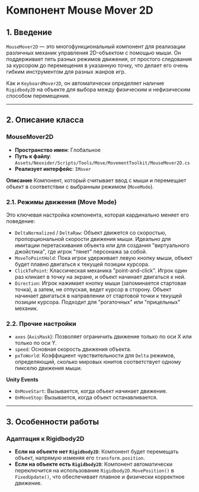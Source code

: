 # Компонент Mouse Mover 2D

## 1. Введение

`MouseMover2D` — это многофункциональный компонент для реализации различных механик управления 2D-объектом с помощью мыши. Он поддерживает пять разных режимов движения, от простого следования за курсором до перемещения в указанную точку, что делает его очень гибким инструментом для разных жанров игр.

Как и `KeyboardMover2D`, он автоматически определяет наличие `Rigidbody2D` на объекте для выбора между физическим и нефизическим способом перемещения.

---

## 2. Описание класса

### MouseMover2D
- **Пространство имен**: Глобальное
- **Путь к файлу**: `Assets/Neoxider/Scripts/Tools/Move/MovementToolkit/MouseMover2D.cs`
- **Реализует интерфейс**: `IMover`

**Описание**
Компонент, который считывает ввод с мыши и перемещает объект в соответствии с выбранным режимом (`MoveMode`).

### 2.1. Режимы движения (Move Mode)
Это ключевая настройка компонента, которая кардинально меняет его поведение:
- `DeltaNormalized` / `DeltaRaw`: Объект движется со скоростью, пропорциональной скорости движения мыши. Идеально для имитации перетаскивания объекта или для создания "виртуального джойстика", где игрок "тянет" персонажа за собой.
- `MoveToPointHold`: Пока игрок удерживает левую кнопку мыши, объект будет плавно двигаться к текущей позиции курсора.
- `ClickToPoint`: Классическая механика "point-and-click". Игрок один раз кликает в точку на экране, и объект начинает двигаться к ней.
- `Direction`: Игрок нажимает кнопку мыши (запоминается стартовая точка), а затем, не отпуская, ведет курсор в сторону. Объект начинает двигаться в направлении от стартовой точки к текущей позиции курсора. Подходит для "рогаточных" или "прицельных" механик.

### 2.2. Прочие настройки
- `axes` (`AxisMask`): Позволяет ограничить движение только по оси X или только по оси Y.
- `speed`: Основная скорость движения объекта.
- `pxToWorld`: Коэффициент чувствительности для `Delta` режимов, определяющий, сколько мировых юнитов соответствует одному пикселю движения мыши.

**Unity Events**
- `OnMoveStart`: Вызывается, когда объект начинает движение.
- `OnMoveStop`: Вызывается, когда объект останавливается.

---

## 3. Особенности работы

### Адаптация к Rigidbody2D
- **Если на объекте нет `Rigidbody2D`**: Компонент будет перемещать объект, напрямую изменяя его `transform.position`.
- **Если на объекте есть `Rigidbody2D`**: Компонент автоматически переключится на использование `Rigidbody2D.MovePosition()` в `FixedUpdate()`, что обеспечивает плавное и физически корректное движение.
